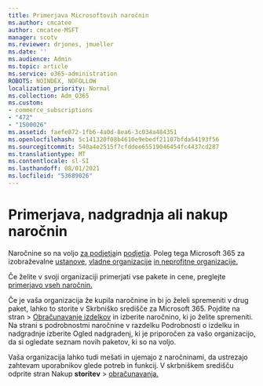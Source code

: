 ```yaml
---
title: Primerjava Microsoftovih naročnin
ms.author: cmcatee
author: cmcatee-MSFT
manager: scotv
ms.reviewer: drjones, jmueller
ms.date: ''
ms.audience: Admin
ms.topic: article
ms.service: o365-administration
ROBOTS: NOINDEX, NOFOLLOW
localization_priority: Normal
ms.collection: Adm_O365
ms.custom:
- commerce_subscriptions
- "472"
- "1500026"
ms.assetid: faefe872-1fb6-4a0d-8ea6-3c034a484351
ms.openlocfilehash: 5c141320f08b4610e9ebedf21107bfda54193f56
ms.sourcegitcommit: 540a4e2515f7cfddee65519046454fc4437cd287
ms.translationtype: MT
ms.contentlocale: sl-SI
ms.lasthandoff: 08/01/2021
ms.locfileid: "53689026"
---
```

# <a name="compare-upgrade-or-purchase-subscriptions"></a>Primerjava, nadgradnja ali nakup naročnin
  
Naročnine so na voljo [za podjetja](https://www.microsoft.com/microsoft-365/business/compare-all-microsoft-365-business-products?tab=2&rtc=1)in [podjetja](https://www.microsoft.com/microsoft-365/enterprise/compare-office-365-plans?rtc=1). Poleg tega Microsoft 365 za izobraževalne [ustanove,](https://www.microsoft.com/microsoft-365/academic/compare-office-365-education-plans?rtc=1&activetab=tab%3aprimaryr1) [vladne organizacije](https://www.microsoft.com/microsoft-365/government/compare-office-365-government-plans?rtc=1) [in neprofitne organizacije.](https://www.microsoft.com/microsoft-365/nonprofit/office-365-nonprofit-plans-and-pricing?&rtc=1&activetab=tab%3aprimaryr1)
  
Če želite v svoji organizaciji primerjati vse pakete in cene, preglejte [primerjavo vseh naročnin.](https://www.microsoft.com/microsoft-365/enterprise/compare-office-365-plans?rtc=1)
  
Če je vaša organizacija že kupila naročnine in bi jo želeli spremeniti v drug paket, lahko to storite v Skrbniško središče za Microsoft 365. Pojdite na  stran \> [Obračunavanje izdelkov](https://go.microsoft.com/fwlink/p/?linkid=842054) in izberite naročnino, ki jo želite spremeniti. Na strani s podrobnostmi naročnine v  razdelku Podrobnosti o izdelku in nadgradnje izberite Ogled nadgradenj, ki je priporočen za vašo organizacijo, da si ogledate seznam novih paketov, ki so na voljo.
  
Vaša organizacija lahko tudi mešati in ujemajo z naročninami, da ustrezajo zahtevam uporabnikov glede potreb in funkcij. V skrbniškem središču odprite stran Nakup **storitev** \> [obračunavanja.](https://go.microsoft.com/fwlink/p/?linkid=868433) 